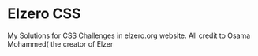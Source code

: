 # Elzero CSS

My Solutions for CSS Challenges in elzero.org website. All credit to Osama Mohammed( the creator of Elzer
